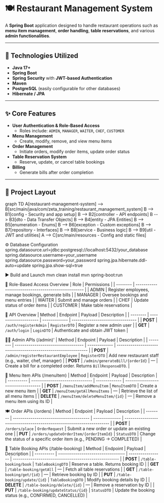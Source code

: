 # 🍽️ Restaurant Management System

A **Spring Boot** application designed to handle restaurant operations such as **menu item management**, **order handling**, **table reservations**, and various **admin functionalities**.

---

## 🚀 Technologies Utilized

- **Java 17+**
- **Spring Boot**
- **Spring Security** with **JWT-based Authentication**
- **Maven**
- **PostgreSQL** (easily configurable for other databases)
- **Hibernate / JPA**

---

## ✨ Core Features

- **User Authentication & Role-Based Access**
  - Roles include: `ADMIN`, `MANAGER`, `WAITER`, `CHEF`, `CUSTOMER`
- **Menu Management**
  - Create, modify, remove, and view menu items
- **Order Management**
  - Initiate orders, modify order items, update order status
- **Table Reservation System**
  - Reserve, update, or cancel table bookings
- **Billing**
  - Generate bills after order completion

---

## 📂 Project Layout

graph TD
    A[restaurant-management-system] --> B[src/main/java/com/zeta_training/restaurant_management_system]
    B --> B1[config - Security and app setup]
    B --> B2[controller - API endpoints]
    B --> B3[dto - Data Transfer Objects]
    B --> B4[entity - JPA Entities]
    B --> B5[enumeration - Enums]
    B --> B6[exception - Custom exceptions]
    B --> B7[repository - Interfaces]
    B --> B8[service - Business logic]
    B --> B9[util - JWT and utilities]
    A --> C[src/main/resources - Config and static files]


⚙️ Database Configuration
spring.datasource.url=jdbc:postgresql://localhost:5432/your_database
spring.datasource.username=your_username
spring.datasource.password=your_password
spring.jpa.hibernate.ddl-auto=update
spring.jpa.show-sql=true

▶️ Build and Launch
mvn clean install
mvn spring-boot:run

🔐 Role-Based Access Overview
| Role     | Permissions                                         |
| -------- | --------------------------------------------------- |
| ADMIN    | Register employees, manage bookings, generate bills |
| MANAGER  | Oversee bookings and menu entries                   |
| WAITER   | Submit and manage orders                            |
| CHEF     | Update status of order items                        |
| CUSTOMER | Make table reservations                             |

📌 API Overview
| Method   | Endpoint              | Payload       | Description                       |
| -------- | --------------------- | ------------- | --------------------------------- |
| **POST** | `/auth/registerAdmin` | `RegisterDTO` | Register a new admin user         |
| **GET**  | `/auth/login`         | `LoginDTO`    | Authenticate and obtain JWT token |

👨‍💼 Admin APIs (/admin)'
| Method   | Endpoint                            | Payload       | Description                                                     |
| -------- | ----------------------------------- | ------------- | --------------------------------------------------------------- |
| **POST** | `/admin/registerRestaurantEmployee` | `RegisterDTO` | Add new restaurant staff (e.g., waiter, chef, manager)          |
| **POST** | `/admin/generateBill/{orderId}`     | —             | Create a bill for a completed order. Returns `BillResponseDTO`. |

🧾 Menu Item APIs (/menuItem)
| Method     | Endpoint                        | Payload       | Description                         |
| ---------- | ------------------------------- | ------------- | ----------------------------------- |
| **POST**   | `/menuItem/addMenuItem`         | `MenuItemDTO` | Create a new menu item              |
| **GET**    | `/menuItem/getAllMenuItems`     | —             | Retrieve the list of all menu items |
| **DELETE** | `/menuItem/deleteMenuItem/{id}` | —             | Remove a menu item using its ID     |

🍽️ Order APIs (/orders)
| Method   | Endpoint                                | Payload        | Description                                                            |
| -------- | --------------------------------------- | -------------- | ---------------------------------------------------------------------- |
| **POST** | `/orders/place`                         | `OrderRequest` | Submit a new order or update an existing one                           |
| **PUT**  | `/orders/updateOrderItem/{orderItemId}` | `StatusDTO`    | Change the status of a specific order item (e.g., PENDING → COMPLETED) |

📅 Table Booking APIs (/table-booking)
| Method     | Endpoint                           | Payload           | Description                                            |
| ---------- | ---------------------------------- | ----------------- | ------------------------------------------------------ |
| **POST**   | `/table-booking/book`              | `TableBookingDTO` | Reserve a table. Returns booking ID                    |
| **GET**    | `/table-booking/getAll`            | —                 | Fetch all table reservations                           |
| **GET**    | `/table-booking/get/{id}`          | —                 | Retrieve booking by ID                                 |
| **PUT**    | `/table-booking/update/{id}`       | `TableBookingDTO` | Modify booking details by ID                           |
| **DELETE** | `/table-booking/delete/{id}`       | —                 | Remove a reservation by ID                             |
| **PUT**    | `/table-booking/updateStatus/{id}` | `StatusDTO`       | Update the booking status (e.g., CONFIRMED, CANCELLED) |

